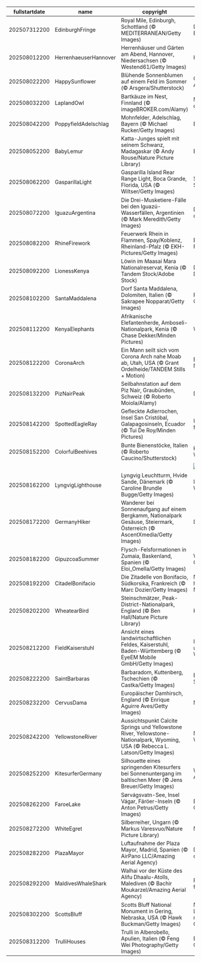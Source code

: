 |fullstartdate|name|copyright|title|image|
|--|--|--|--|--|
202507312200|EdinburghFringe|Royal Mile, Edinburgh, Schottland (© MEDITERRANEAN/Getty Images)|Die Stadt wird zur Bühne|![](/de-DE/2025/08/202507312200EdinburghFringe.jpg)|
202508012200|HerrenhaeuserHannover|Herrenhäuser und Gärten am Abend, Hannover, Niedersachsen (© Westend61/Getty Images)|Historische Pracht|![](/de-DE/2025/08/202508012200HerrenhaeuserHannover.jpg)|
202508022200|HappySunflower|Blühende Sonnenblumen auf einem Feld im Sommer (© Arsgera/Shutterstock)|Gelb, so weit das Auge reicht|![](/de-DE/2025/08/202508022200HappySunflower.jpg)|
202508032200|LaplandOwl|Bartkäuze im Nest, Finnland (© imageBROKER.com/Alamy)|Mystische Jäger der Nacht|![](/de-DE/2025/08/202508032200LaplandOwl.jpg)|
202508042200|PoppyfieldAdelschlag|Mohnfelder, Adelschlag, Bayern (© Michael Rucker/Getty Images)|Bayerische Idylle|![](/de-DE/2025/08/202508042200PoppyfieldAdelschlag.jpg)|
202508052200|BabyLemur|Katta-Junges spielt mit seinem Schwanz, Madagaskar (© Andy Rouse/Nature Picture Library)|Ein pelziger Geselle|![](/de-DE/2025/08/202508052200BabyLemur.jpg)|
202508062200|GasparillaLight|Gasparilla Island Rear Range Light, Boca Grande, Florida, USA (© Wiltser/Getty Images)|Stille Helden der Seefahrt|![](/de-DE/2025/08/202508062200GasparillaLight.jpg)|
202508072200|IguazuArgentina|Die Drei-Musketiere-Fälle bei den Iguazú-Wasserfällen, Argentinien (© Mark Meredith/Getty Images)|Der große Auftritt der Natur|![](/de-DE/2025/08/202508072200IguazuArgentina.jpg)|
202508082200|RhineFirework|Feuerwerk Rhein in Flammen, Spay/Koblenz, Rheinland-Pfalz (© EKH-Pictures/Getty Images)|Ein sensationelles Feuerwerkspektakel|![](/de-DE/2025/08/202508082200RhineFirework.jpg)|
202508092200|LionessKenya|Löwin im Maasai Mara Nationalreservat, Kenia (© Tandem Stock/Adobe Stock)|Die Königin des Dschungels|![](/de-DE/2025/08/202508092200LionessKenya.jpg)|
202508102200|SantaMaddalena|Dorf Santa Maddalena, Dolomiten, Italien (© Sakrapee Nopparat/Getty Images)|Postkarte von den Gipfeln|![](/de-DE/2025/08/202508102200SantaMaddalena.jpg)|
202508112200|KenyaElephants|Afrikanische Elefantenherde, Amboseli-Nationalpark, Kenia (© Chase Dekker/Minden Pictures)|Weise Riesen|![](/de-DE/2025/08/202508112200KenyaElephants.jpg)|
202508122200|CoronaArch|Ein Mann seilt sich vom Corona Arch nahe Moab ab, Utah, USA (© Grant Ordelheide/TANDEM Stills + Motion)|Ein Geheimnis der Natur|![](/de-DE/2025/08/202508122200CoronaArch.jpg)|
202508132200|PizNairPeak|Seilbahnstation auf dem Piz Nair, Graubünden, Schweiz (© Roberto Moiola/Alamy)|Der Gipfel ruft|![](/de-DE/2025/08/202508132200PizNairPeak.jpg)|
202508142200|SpottedEagleRay|Gefleckte Adlerrochen, Insel San Cristóbal, Galapagosinseln, Ecuador (© Tui De Roy/Minden Pictures)|Unter Wasser fliegen|![](/de-DE/2025/08/202508142200SpottedEagleRay.jpg)|
202508152200|ColorfulBeehives|Bunte Bienenstöcke, Italien (© Roberto Caucino/Shutterstock)|Kleine Helfer, große Wirkung|![](/de-DE/2025/08/202508152200ColorfulBeehives.jpg)|
||||![](/de-DE/2025/08/.jpg)|
202508162200|LyngvigLighthouse|Lyngvig Leuchtturm, Hvide Sande, Dänemark (© Caroline Brundle Bugge/Getty Images)|Imposante Wegweiser|![](/de-DE/2025/08/202508162200LyngvigLighthouse.jpg)|
202508172200|GermanyHiker|Wanderer bei Sonnenaufgang auf einem Bergkamm, Nationalpark Gesäuse, Steiermark, Österreich (© AscentXmedia/Getty Images)|Der Berg ruft!|![](/de-DE/2025/08/202508172200GermanyHiker.jpg)|
202508182200|GipuzcoaSummer|Flysch-Felsformationen in Zumaia, Baskenland, Spanien (© Eloi_Omella/Getty Images)|Wunder der Geologie|![](/de-DE/2025/08/202508182200GipuzcoaSummer.jpg)|
202508192200|CitadelBonifacio|Die Zitadelle von Bonifacio, Südkorsika, Frankreich (© Marc Dozier/Getty Images)|Mächtige Mauern hoch über dem Meer|![](/de-DE/2025/08/202508192200CitadelBonifacio.jpg)|
202508202200|WheatearBird|Steinschmätzer, Peak-District-Nationalpark, England (© Ben Hall/Nature Picture Library)|Kleine Flugkünstler|![](/de-DE/2025/08/202508202200WheatearBird.jpg)|
202508212200|FieldKaiserstuhl|Ansicht eines landwirtschaftlichen Feldes, Kaiserstuhl, Baden-Württemberg (© EyeEM Mobile GmbH/Getty Images)|Inmitten unendlicher Weinterrassen|![](/de-DE/2025/08/202508212200FieldKaiserstuhl.jpg)|
202508222200|SaintBarbaras|Barbaradom, Kuttenberg, Tschechien (© Castka/Getty Images)|Ein Juwel der Spätgotik|![](/de-DE/2025/08/202508222200SaintBarbaras.jpg)|
202508232200|CervusDama|Europäischer Damhirsch, England (© Enrique Aguirre Aves/Getty Images)|Natur mit Noblesse|![](/de-DE/2025/08/202508232200CervusDama.jpg)|
202508242200|YellowstoneRiver|Aussichtspunkt Calcite Springs und Yellowstone River, Yellowstone-Nationalpark, Wyoming, USA (© Rebecca L. Latson/Getty Images)|Naturgewalten im Wandel|![](/de-DE/2025/08/202508242200YellowstoneRiver.jpg)|
202508252200|KitesurferGermany|Silhouette eines springenden Kitesurfers bei Sonnenuntergang im baltischen Meer (© Jens Breuer/Getty Images)|Wind, Wellen und Adrenalin|![](/de-DE/2025/08/202508252200KitesurferGermany.jpg)|
202508262200|FaroeLake|Sørvágsvatn-See, Insel Vágar, Färöer-Inseln (© Anton Petrus/Getty Images)|Ein See über dem Ozean|![](/de-DE/2025/08/202508262200FaroeLake.jpg)|
202508272200|WhiteEgret|Silberreiher, Ungarn (© Markus Varesvuo/Nature Picture Library)|Majestät in Weiß|![](/de-DE/2025/08/202508272200WhiteEgret.jpg)|
202508282200|PlazaMayor|Luftaufnahme der Plaza Mayor, Madrid, Spanien (© AirPano LLC/Amazing Aerial Agency)|Das Wahrzeichen der Stadt|![](/de-DE/2025/08/202508282200PlazaMayor.jpg)|
202508292200|MaldivesWhaleShark|Walhai vor der Küste des Alifu Dhaalu-Atolls, Malediven (© Bachir Moukarzel/Amazing Aerial Agency)|Faszinierend, friedlich, gefährdet|![](/de-DE/2025/08/202508292200MaldivesWhaleShark.jpg)|
202508302200|ScottsBluff|Scotts Bluff National Monument in Gering, Nebraska, USA (© Hawk Buckman/Getty Images)|Markante Landschaftsformen mit langer Geschichte|![](/de-DE/2025/08/202508302200ScottsBluff.jpg)|
202508312200|TrulliHouses|Trulli in Alberobello, Apulien, Italien (© Feng Wei Photography/Getty Images)|Einzigartiger Charme|![](/de-DE/2025/08/202508312200TrulliHouses.jpg)|
